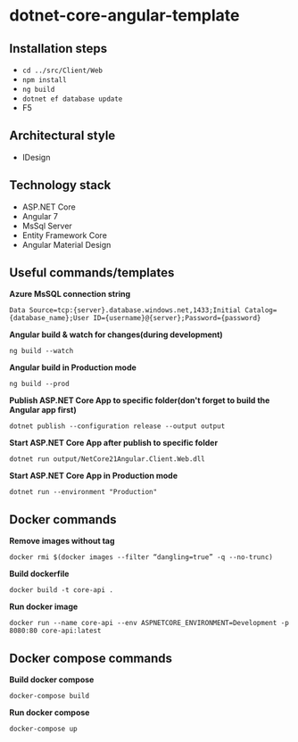 # dotnet-core-angular-template

## Installation steps
 * `cd ../src/Client/Web`
 * `npm install`
 * `ng build`
 * `dotnet ef database update`
 * F5

## Architectural style
 * IDesign

## Technology stack
 * ASP.NET Core
 * Angular 7
 * MsSql Server
 * Entity Framework Core
 * Angular Material Design
 
 
## Useful commands/templates
 
**Azure MsSQL connection string**

`Data Source=tcp:{server}.database.windows.net,1433;Initial Catalog={database_name};User ID={username}@{server};Password={password}`

**Angular build & watch for changes(during development)**

`ng build --watch`

**Angular build in Production mode**

`ng build --prod`

**Publish ASP.NET Core App to specific folder(don't forget to build the Angular app first)**

`dotnet publish --configuration release --output output`

**Start ASP.NET Core App after publish to specific folder**

`dotnet run output/NetCore21Angular.Client.Web.dll`

**Start ASP.NET Core App in Production mode**

`dotnet run --environment "Production"`

## Docker commands

**Remove images without tag**

``docker rmi $(docker images --filter “dangling=true” -q --no-trunc)``

**Build dockerfile**

``docker build -t core-api .``

**Run docker image**

``docker run --name core-api --env ASPNETCORE_ENVIRONMENT=Development -p 8080:80 core-api:latest``

## Docker compose commands
**Build docker compose**

``docker-compose build``

**Run docker compose**

``docker-compose up``
